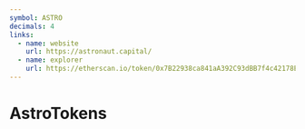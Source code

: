 ```yaml
---
symbol: ASTRO
decimals: 4
links:
  - name: website
    url: https://astronaut.capital/
  - name: explorer
    url: https://etherscan.io/token/0x7B22938ca841aA392C93dBB7f4c42178E3d65E88
---
```


# AstroTokens
